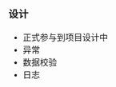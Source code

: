 <span  style="font-family: Simsun,serif; font-size: 17px; ">

### 设计

- 正式参与到项目设计中
- 异常
- 数据校验
- 日志

</span>